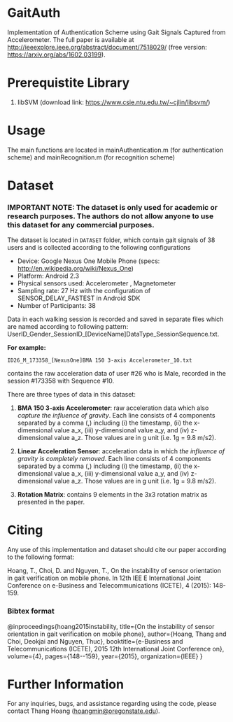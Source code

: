 # GaitAuth
Implementation of Authentication Scheme using Gait Signals Captured from Accelerometer. The full paper is available at http://ieeexplore.ieee.org/abstract/document/7518029/ (free version: https://arxiv.org/abs/1602.03199).

# Prerequistite Library

1. libSVM (download link: https://www.csie.ntu.edu.tw/~cjlin/libsvm/)


# Usage
The main functions are located in mainAuthentication.m (for authentication scheme) and mainRecognition.m (for recognition scheme)


# Dataset
### IMPORTANT NOTE: The dataset is only used for academic or research purposes. The authors do not allow anyone to use this dataset for any commercial purposes.

The dataset is located in ``DATASET`` folder, which contain gait signals of 38 users and is collected according to the following configurations

* Device: Google Nexus One Mobile Phone (specs: http://en.wikipedia.org/wiki/Nexus_One)
* Platform: Android 2.3
* Physical sensors used: Accelerometer , Magnetometer
* Sampling rate: 27 Hz  with the configuration of SENSOR_DELAY_FASTEST in Android SDK
* Number of Participants: 38

Data in each walking session is recorded and saved in separate files which are named according to following pattern:
UserID_Gender_SessionID_[DeviceName]DataType_SessionSequence.txt.

**For example:**

``
ID26_M_173358_[NexusOne]BMA 150 3-axis Accelerometer_10.txt
``

contains the raw acceleration data of user #26 who is Male, recorded in the session #173358 with Sequence #10.

There are three types of data in this dataset:

1. **BMA 150 3-axis Accelerometer**: raw acceleration data which also *capture the influence of gravity*. Each line consists of 4 components separated by a comma (,) including (i) the timestamp, (ii) the x-dimensional value a_x, (iii) y-dimensional value a_y, and (iv) z-dimensional value a_z. Those values are in g unit (i.e. 1g = 9.8 m/s2).

2. **Linear Acceleration Sensor**: acceleration data in which *the influence of gravity is completely removed*. Each line consists of 4 components separated by a comma (,) including (i) the timestamp, (ii) the x-dimensional value a_x, (iii) y-dimensional value a_y, and (iv) z-dimensional value a_z. Those values are in g unit (i.e. 1g = 9.8 m/s2).

3. **Rotation Matrix**: contains 9 elements in the 3x3 rotation matrix as presented in the paper.


# Citing

Any use of this implementation and dataset should cite our paper according to the following format:

Hoang, T., Choi, D. and Nguyen, T., On the instability of sensor orientation in gait verification on mobile phone. In 12th IEE E International Joint Conference on e-Business and Telecommunications (ICETE), 4 (2015): 148-159.


### Bibtex format

@inproceedings{hoang2015instability,
  title={On the instability of sensor orientation in gait verification on mobile phone},
  author={Hoang, Thang and Choi, Deokjai and Nguyen, Thuc},
  booktitle={e-Business and Telecommunications (ICETE), 2015 12th International Joint Conference on},
  volume={4},
  pages={148--159},
  year={2015},
  organization={IEEE}
}

# Further Information
For any inquiries, bugs, and assistance regarding using the code, please contact Thang Hoang (hoangmin@oregonstate.edu).

